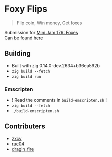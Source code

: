 # Foxy Flips
> Flip coin, Win money, Get foxes

Submission for [Mini Jam 176: Foxes](https://itch.io/jam/mini-jam-176-foxes)<br/>
Can be found [here](https://ru04.itch.io/foxy-flips)

## Building
- Built with zig 0.14.0-dev.2634+b36ea592b
- `zig build --fetch`
- `zig build run`

### Emscripten
- ! Read the comments in `build-emscripten.sh` !
- `zig build --fetch`
- `./build-emscripten.sh`

## Contributers
- [zxcv](https://github.com/zxcv05/)
- [rue04](https://github.com/IOKG04/)
- [dragin_fire](https://github.com/Draginfire-3)

